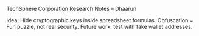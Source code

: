 TechSphere Corporation
Research Notes – Dhaarun

Idea: Hide cryptographic keys inside spreadsheet formulas.
Obfuscation = Fun puzzle, not real security.
Future work: test with fake wallet addresses.
